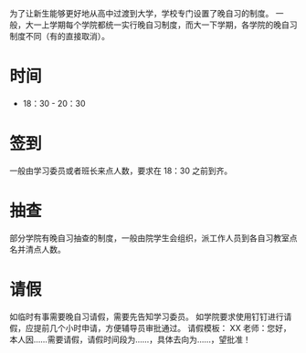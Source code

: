 为了让新生能够更好地从高中过渡到大学，学校专门设置了晚自习的制度。
一般，大一上学期每个学院都统一实行晚自习制度，而大一下学期，各学院的晚自习制度不同（有的直接取消）。

# 时间

- 18：30 - 20：30

# 签到

一般由学习委员或者班长来点人数，要求在 18：30 之前到齐。

# 抽查

部分学院有晚自习抽查的制度，一般由院学生会组织，派工作人员到各自习教室点名并清点人数。

# 请假

如临时有事需要晚自习请假，需要先告知学习委员。
如学院要求使用钉钉进行请假，应提前几个小时申请，方便辅导员审批通过。
请假模板：
XX 老师：您好，本人因……需要请假，请假时间段为……，具体去向为……，望批准！
